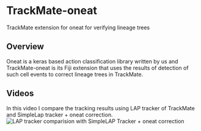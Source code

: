 # TrackMate-oneat
TrackMate extension for oneat for verifying lineage trees

## Overview
Oneat is a keras based action classification library written by us and TrackMate-oneat is its Fiji extension that uses the results of detection of such cell events to correct lineage trees in TrackMate.

## Videos
In this video I compare the tracking results using LAP tracker of TrackMate and SimpleLap tracker + oneat correction. 
![LAP tracker comparision with SimpleLAP Tracker + oneat correction]([https://github.com/stardist/stardist/raw/master/images/overview_2d.png](https://youtu.be/9HZvWxr2fsY))

